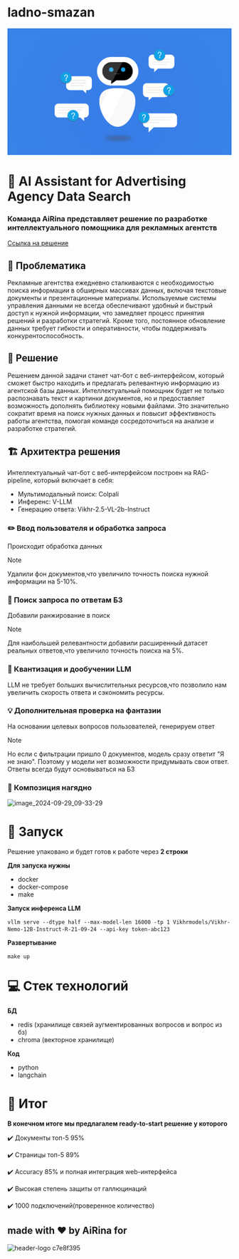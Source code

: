 # ladno-smazan

![kandinsky-download-1727581197737](assets/123.png)

 # :robot: AI Assistant for Advertising Agency Data Search 

### Команда AiRina представляет решение по разработке интеллектуального помощника для рекламных агентств
[Ссылка на решение](https://t.me/airina_rutube_bot)


## :exploding_head: Проблематика

Рекламные агентства ежедневно сталкиваются с необходимостью поиска информации в обширных массивах данных, включая текстовые документы и презентационные материалы. Используемые системы управления данными не всегда обеспечивают удобный и быстрый доступ к нужной информации, что замедляет процесс принятия решений и разработки стратегий. Кроме того, постоянное обновление данных требует гибкости и оперативности, чтобы поддерживать конкурентоспособность.

## :hugs: Решение

Решением данной задачи станет чат-бот с веб-интерфейсом, который сможет быстро находить и предлагать релевантную информацию из агентской базы данных. Интеллектуальный помощник будет не только распознавать текст и картинки документов, но и предоставляет возможность дополнять библиотеку новыми файлами. Это значительно сократит время на поиск нужных данных и повысит эффективность работы агентства, помогая команде сосредоточиться на анализе и разработке стратегий.


## :building_construction: Архитектра решения

Интеллектуальный чат-бот с веб-интерфейсом построен на RAG-pipeline, который включает в себя:
- Мультимодальный поиск: Colpali
- Инференс: V-LLM
- Генерацию ответа: Vikhr-2.5-VL-2b-Instruct

### :pencil2: Ввод пользователя и oбработка запроса

Происходит обработка данных

> [!Note] 
> Удалили фон документов,что увеличило точность поиска нужной информации на 5-10%.

### :mag_right: Поиск запроса по ответам БЗ

Добавили ранжирование в поиск 

> [!Note]
> Для наибольшей релевантности добавили расширенный датасет реальных ответов,что увеличило точность поиска на 5%.

### :bookmark_tabs: Квантизация и дообучении LLM

LLM  не требует больших вычислительных ресурсов,что позволило нам увеличить скорость ответа и сэкономить ресурсы.


### :bulb: Дополнительная проверка на фантазии 

На основании целевых вопросов пользователей, генерируем ответ
> [!Note]
> Но если с фильтрации пришло 0 документов, модель сразу ответит "Я не знаю". Поэтому у модели нет возможности придумывать свои ответ. Ответы всегда будут основываться на БЗ
>

### :bricks: Композиция нагядно
![image_2024-09-29_09-33-29](https://github.com/user-attachments/assets/fffde057-0426-4375-b064-49e51a0ffde0)

 # :rocket: Запуск
Решение упаковано и будет готов к работе через **2 строки**

 **Для запуска нужны**
 - docker
 - docker-compose
 - make

**Запуск инференса LLM**
```
vllm serve --dtype half --max-model-len 16000 -tp 1 Vikhrmodels/Vikhr-Nemo-12B-Instruct-R-21-09-24 --api-key token-abc123
```
   
**Развертывание**
```
make up
```

 # :computer: Стек технологий
**БД**
- redis (хранилище связей аугментированных вопросов и вопрос из бз)
- chroma (векторное хранилище)

**Код**
- python
- langchain

# :checkered_flag: Итог
**В конечном итоге мы предлагалем ready-to-start решение у которого**

:heavy_check_mark: Документы топ-5 95%

:heavy_check_mark: Страницы топ-5 89%

:heavy_check_mark: Accuracy 85% и полная интеграция web-интерфейса

:heavy_check_mark: Высокая степень защиты от галлюцинаций

:heavy_check_mark: 1000 подключений(проверенное количество)


## made with ♥️ by AiRina for 
![header-logo c7e8f395](https://github.com/user-attachments/assets/8a56ca15-e17a-4ab6-b864-017fce804610)



